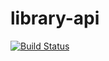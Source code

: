 # library-api

[![Build Status](https://travis-ci.org/RobertoSouzaSilva/tddudemy.svg?branch=master)](https://travis-ci.org/RobertoSouzaSilva/tddudemy)
